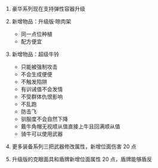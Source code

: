1. 豪华系列现在支持弹性容器升级

2. 新增物品：升级版·晾肉架

	- 同一点位种植
	- 配方便宜

3. 新增物品：超级牛铃
   
	- 只能被强制攻击
	- 不会生成便便
	- 不触发陷阱
	- 有训诫值不会发情
	- 不受群体仇恨影响
	- 不乱跑
	- 防击飞
	- 驯服度不会自然下降
	- 戴牛角帽无视顺从值直接上牛且回满顺从值
	- 骑牛可以使用武器

4. 更多装备系列三把武器修改属性，新增位面伤害 20 点

5. 升级版的克眼面具和盾牌新增位面属性 20 点，盾牌能够盾反